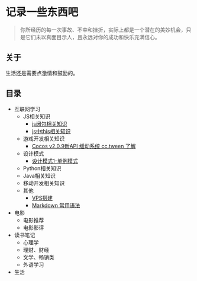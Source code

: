 # 记录一些东西吧
> 你所经历的每一次事故、不幸和挫折，实际上都是一个潜在的美妙机会，只是它们未以真面目示人，且永远对你的成功和快乐充满信心。

## 关于
生活还是需要点激情和鼓励的。

## 目录
- 互联网学习
  - JS相关知识
    - [js闭包相关知识](https://github.com/zxgzlx/StudyNotes/issues/1)
    - [js中this相关知识](https://github.com/zxgzlx/StudyNotes/issues/2)
  - 游戏开发相关知识
    - [Cocos v2.0.9新API 缓动系统 cc.tween 了解](https://github.com/zxgzlx/blog/issues/5)
  - 设计模式
    - [设计模式1-单例模式](https://github.com/zxgzlx/blog/issues/6)
  - Python相关知识
  - Java相关知识
  - 移动开发相关知识
  - 其他
    - [VPS搭建](https://github.com/zxgzlx/blog/issues/3)
    - [Markdown 常用语法](https://github.com/zxgzlx/blog/issues/4)
- 电影
  - 电影推荐
  - 电影影评
- 读书笔记
  - 心理学
  - 理财、财经
  - 文学、畅销类
  - 外语学习
- 生活
